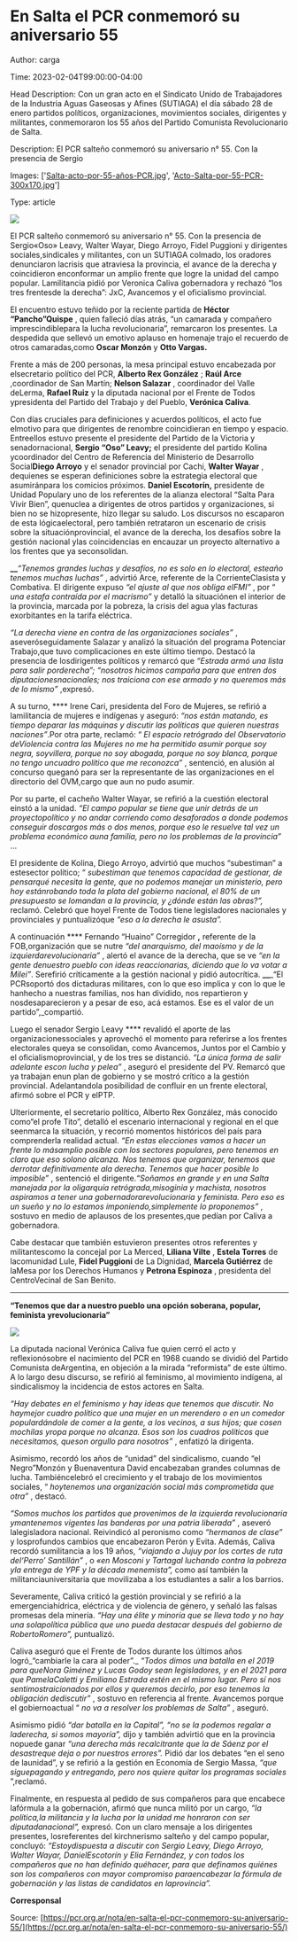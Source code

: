 # En Salta el PCR conmemoró su aniversario 55

Author: carga

Time: 2023-02-04T99:00:00-04:00

Head Description: Con un gran acto en el Sindicato Unido de Trabajadores de la Industria Aguas Gaseosas y Afines (SUTIAGA) el día sábado 28 de enero partidos políticos, organizaciones, movimientos sociales, dirigentes y militantes, conmemoraron los 55 años del Partido Comunista Revolucionario de Salta.

Description: El PCR salteño conmemoró su aniversario n° 55. Con la presencia de Sergio 

Images: ['[Salta-acto-por-55-años-PCR.jpg](https://pcr.org.ar/wp-content/uploads/2023/02/Salta-acto-por-55-años-PCR.jpg)', '[Acto-Salta-por-55-PCR-300x170.jpg](http://pcr.org.ar/wp-content/uploads/2023/02/Acto-Salta-por-55-PCR-300x170.jpg)']

Type: article

<!--METADATA-->

![](../Images/2023-02-04T99:00:00-04:00/Salta-acto-por-55-años-PCR.jpg)

El PCR salteño conmemoró su aniversario n° 55. Con la presencia de Sergio«Oso» Leavy, Walter Wayar, Diego Arroyo, Fidel Puggioni y dirigentes sociales,sindicales y militantes, con un SUTIAGA colmado, los oradores denunciaron lacrisis que atraviesa la provincia, el avance de la derecha y coincidieron enconformar un amplio frente que logre la unidad del campo popular. Lamilitancia pidió por Veronica Caliva gobernadora y rechazó “los tres frentesde la derecha”: JxC, Avancemos y el oficialismo provincial.

El encuentro estuvo teñido por la reciente partida de **Héctor “Pancho”Quispe** , quien falleció días atrás, “un camarada y compañero imprescindiblepara la lucha revolucionaria”, remarcaron los presentes. La despedida que sellevó un emotivo aplauso en homenaje trajo el recuerdo de otros camaradas,como **Oscar Monzón** y **Otto Vargas.**

Frente a más de 200 personas, la mesa principal estuvo encabezada por elsecretario político del PCR, **Alberto Rex González** ; **Raúl Arce** ,coordinador de San Martín; **Nelson Salazar** , coordinador del Valle deLerma, **Rafael Ruiz** y la diputada nacional por el Frente de Todos ypresidenta del Partido del Trabajo y del Pueblo, **Verónica Caliva**.

Con días cruciales para definiciones y acuerdos políticos, el acto fue elmotivo para que dirigentes de renombre coincidieran en tiempo y espacio. Entreellos estuvo presente el presidente del Partido de la Victoria y senadornacional, **Sergio “Oso” Leavy;** el presidente del partido Kolina ycoordinador del Centro de Referencia del Ministerio de Desarrollo Social**Diego Arroyo** y el senador provincial por Cachi, **Walter Wayar** , dequienes se esperan definiciones sobre la estrategia electoral que asumiránpara los comicios próximos. **Daniel Escotorín,** presidente de Unidad Populary uno de los referentes de la alianza electoral “Salta Para Vivir Bien”, quenuclea a dirigentes de otros partidos y organizaciones, si bien no se hizopresente, hizo llegar su saludo. Los discursos no escaparon de esta lógicaelectoral, pero también retrataron un escenario de crisis sobre la situaciónprovincial, el avance de la derecha, los desafíos sobre la gestión nacional ylas coincidencias en encauzar un proyecto alternativo a los frentes que ya seconsolidan.

**__**_“Tenemos grandes luchas y desafíos, no es solo en lo electoral, esteaño tenemos muchas luchas”_ , advirtió Arce, referente de la CorrienteClasista y Combativa. El dirigente expuso _“el ajuste al que nos obliga elFMI”_ , por “ _una estafa contraída por el macrismo”_ y detalló la situaciónen el interior de la provincia, marcada por la pobreza, la crisis del agua ylas facturas exorbitantes en la tarifa eléctrica.

_“La derecha viene en contra de las organizaciones sociales”_ , aseveróseguidamente Salazar y analizó la situación del programa Potenciar Trabajo,que tuvo complicaciones en este último tiempo. Destacó la presencia de losdirigentes políticos y remarcó que _“Estrada armó una lista para salir porderecha”; “nosotros hicimos campaña para que entren dos diputacionesnacionales; nos traiciona con ese armado y no queremos más de lo mismo”_ ,expresó.

A su turno, **** Irene Cari, presidenta del Foro de Mujeres, se refirió a lamilitancia de mujeres e indígenas y aseguró: _“nos están matando, es tiempo deparar las máquinas y discutir las políticas que quieren nuestras naciones”_.Por otra parte, reclamó: “ _El espacio retrógrado del Observatorio deViolencia contra las Mujeres no me ha permitido asumir porque soy negra, soyvillera, porque no soy abogada, porque no soy blanca, porque no tengo uncuadro político que me reconozca”_ , sentenció, en alusión al concurso queganó para ser la representante de las organizaciones en el directorio del OVM,cargo que aun no pudo asumir.

Por su parte, el cacheño Walter Wayar, se refirió a la cuestión electoral einstó a la unidad. _“El campo popular se tiene que unir detrás de un proyectopolítico y no andar corriendo como desaforados a donde podemos conseguir doscargos más o dos menos, porque eso le resuelve tal vez un problema económico auna familia, pero no los problemas de la provincia”_ …

El presidente de Kolina, Diego Arroyo, advirtió que muchos “subestiman” a estesector político; “ _subestiman que tenemos capacidad de gestionar, de pensarqué necesita la gente, que no podemos manejar un ministerio, pero hoy estánrobando toda la plata del gobierno nacional, el 80% de un presupuesto se lomandan a la provincia, y ¿dónde están las obras?”,_ reclamó. Celebró que hoyel Frente de Todos tiene legisladores nacionales y provinciales y puntualizóque _“eso a la derecha le asusta”._

A continuación **** Fernando “Huaino” Corregidor **,** referente de la FOB,organización que se nutre _“del anarquismo, del maoísmo y de la izquierdarevolucionaria”_ , alertó el avance de la derecha, que se ve _“en la gente denuestro pueblo con ideas reaccionarias, diciendo que lo va votar a Milei”_. Serefirió críticamente a la gestión nacional y pidió autocrítica. **__**_“El PCRsoportó dos dictaduras militares, con lo que eso implica y con lo que le hanhecho a nuestras familias, nos han dividido, nos repartieron y nosdesaparecieron y a pesar de eso, acá estamos. Ese es el valor de un partido”,_compartió.

Luego el senador Sergio Leavy **** revalidó el aporte de las organizacionessociales y aprovechó el momento para referirse a los frentes electorales queya se consolidan, como Avancemos, Juntos por el Cambio y el oficialismoprovincial, y de los tres se distanció. _“La única forma de salir adelante escon lucha y pelea”_ , aseguró el presidente del PV. Remarcó que ya trabajan enun plan de gobierno y se mostró crítico a la gestión provincial. Adelantandola posibilidad de confluir en un frente electoral, afirmó sobre el PCR y elPTP.

Ulteriormente, el secretario político, Alberto Rex González, más conocido como“el profe Tito”, detalló el escenario internacional y regional en el que seenmarca la situación, y recorrió momentos históricos del país para comprenderla realidad actual. _“En estas elecciones vamos a hacer un frente lo másamplio posible con los sectores populares, pero tenemos en claro que eso solono alcanza. Nos tenemos que organizar, tenemos que derrotar definitivamente ala derecha. Tenemos que hacer posible lo imposible”_ , sentenció el dirigente._“Soñamos en grande y en una Salta manejada por la oligarquía retrógrada,misoginia y machista, nosotros aspiramos a tener una gobernadorarevolucionaria y feminista. Pero eso es un sueño y no lo estamos imponiendo,simplemente lo proponemos”_ , sostuvo en medio de aplausos de los presentes,que pedían por Caliva a gobernadora.

Cabe destacar que también estuvieron presentes otros referentes y militantescomo la concejal por La Merced, **Liliana Vilte** , **Estela Torres** de lacomunidad Lule, **Fidel Puggioni** de La Dignidad, **Marcela Gutiérrez** de laMesa por los Derechos Humanos y **Petrona Espinoza** , presidenta del CentroVecinal de San Benito.

****

**“Tenemos que dar a nuestro pueblo una opción soberana, popular, feminista yrevolucionaria”**

[![](../Images/2023-02-04T99:00:00-04:00/Acto-Salta-por-55-PCR-300x170.jpg)](http://pcr.org.ar/nota/en-salta-el-pcr-conmemoro-su-aniversario-55/acto-salta-por-55-pcr/)

La diputada nacional Verónica Caliva fue quien cerró el acto y reflexionósobre el nacimiento del PCR en 1968 cuando se dividió del Partido Comunista deArgentina, en objeción a la mirada “reformista” de este último. A lo largo desu discurso, se refirió al feminismo, al movimiento indígena, al sindicalismoy la incidencia de estos actores en Salta.

_“Hay debates en el feminismo y hay ideas que tenemos que discutir. No haymejor cuadro político que una mujer en un merendero o en un comedor populardándole de comer a la gente, a los vecinos, a sus hijos; que cosen mochilas yropa porque no alcanza. Esos son los cuadros políticos que necesitamos, queson orgullo para nosotros”_ , enfatizó la dirigenta.

Asimismo, recordó los años de “unidad” del sindicalismo, cuando “el Negro”Monzón y Buenaventura David encabezaban grandes columnas de lucha. Tambiéncelebró el crecimiento y el trabajo de los movimientos sociales, “ _hoytenemos una organización social más comprometida que otra”_ , destacó.

_“Somos muchos los partidos que provenimos de la izquierda revolucionaria ymantenemos vigentes las banderas por una patria liberada”_ , aseveró lalegisladora nacional. Reivindicó al peronismo como _“hermanos de clase”_ y losprofundos cambios que encabezaron Perón y Evita. Además, Caliva recordó sumilitancia a los 19 años, _“viajando a Jujuy por los cortes de ruta del‘Perro’ Santillán”_ , o _«en Mosconi y Tartagal luchando contra la pobreza yla entrega de YPF y la década menemista”,_ como así también la militanciauniversitaria que movilizaba a los estudiantes a salir a los barrios.

Severamente, Caliva criticó la gestión provincial y se refirió a la emergenciahídrica, eléctrica y de violencia de género, y señaló las falsas promesas dela minería. _“Hay una élite y minoría que se lleva todo y no hay una solapolítica pública que uno pueda destacar después del gobierno de RobertoRomero”,_ puntualizó.

Caliva aseguró que el Frente de Todos durante los últimos años logró_“cambiarle la cara al poder”._ _“Todos dimos una batalla en el 2019 para queNora Giménez y Lucas Godoy sean legisladores, y en el 2021 para que PamelaCaletti y Emiliano Estrada estén en el mismo lugar. Pero sí nos sentimostraicionados por ellos y queremos decirlo, por eso tenemos la obligación dediscutir”_ , sostuvo en referencia al frente. Avancemos porque el gobiernoactual “ _no va a resolver los problemas de Salta”_ , aseguró.

Asimismo pidió _“dar batalla en la Capital”, “no se la podemos regalar a laderecha, si somos mayoría”,_ dijo y también advirtió que en la provincia nopuede ganar _“una derecha más recalcitrante que la de Sáenz por el desastreque deja o por nuestros errores”._ Pidió dar los debates “en el seno de launidad”, y se refirió a la gestión en Economía de Sergio Massa, _“que siguepagando y entregando, pero nos quiere quitar los programas sociales_ ”,reclamó.

Finalmente, en respuesta al pedido de sus compañeros para que encabece lafórmula a la gobernación, afirmó que nunca militó por un cargo, _“la política,la militancia y la lucha por la unidad me honraron con ser diputadanacional”,_ expresó. Con un claro mensaje a los dirigentes presentes, losreferentes del kirchnerismo salteño y del campo popular, concluyó: _“Estoydispuesta a discutir con Sergio Leavy, Diego Arroyo, Walter Wayar, DanielEscotorín y Elia Fernández, y con todos los compañeros que no han definido quéhacer, para que definamos quiénes son los compañeros con mayor compromiso paraencabezar la fórmula de gobernación y las listas de candidatos en laprovincia”._

**Corresponsal**

Source: [https://pcr.org.ar/nota/en-salta-el-pcr-conmemoro-su-aniversario-55/](https://pcr.org.ar/nota/en-salta-el-pcr-conmemoro-su-aniversario-55/)